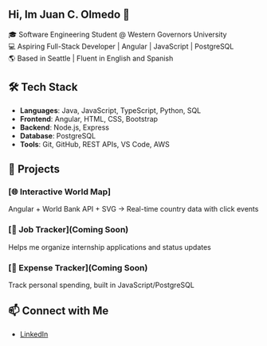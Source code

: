 ## Hi, Im Juan C. Olmedo 👋

🎓 Software Engineering Student @ Western Governors University  
💻 Aspiring Full-Stack Developer | Angular | JavaScript | PostgreSQL  
🌎 Based in Seattle | Fluent in English and Spanish

## 🛠️ Tech Stack
- **Languages**: Java, JavaScript, TypeScript, Python, SQL
- **Frontend**: Angular, HTML, CSS, Bootstrap
- **Backend**: Node.js, Express
- **Database**: PostgreSQL
- **Tools**: Git, GitHub, REST APIs, VS Code, AWS

## 🚀 Projects
### [🌐 Interactive World Map]
Angular + World Bank API + SVG → Real-time country data with click events

### [💼 Job Tracker](Coming Soon)
Helps me organize internship applications and status updates

### [💸 Expense Tracker](Coming Soon)
Track personal spending, built in JavaScript/PostgreSQL

## 📫 Connect with Me
- [LinkedIn](https://www.linkedin.com/in/juan-olmedo-16614a2b3)
